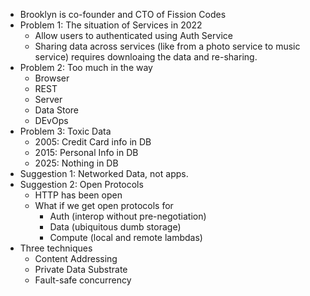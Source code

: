 - Brooklyn is co-founder and CTO of Fission Codes
- Problem 1: The situation of Services in 2022
  - Allow users to authenticated using Auth Service
  - Sharing data across services (like from a photo service to music service) requires downloaing the data and re-sharing.
- Problem 2: Too much in the way
  - Browser
  - REST
  - Server
  - Data Store
  - DEvOps
- Problem 3: Toxic Data
  - 2005: Credit Card info in DB
  - 2015: Personal Info in DB
  - 2025: Nothing in DB
- Suggestion 1: Networked Data, not apps.
- Suggestion 2: Open Protocols
  - HTTP has been open
  - What if we get open protocols for
    - Auth (interop without pre-negotiation)
    - Data (ubiquitous dumb storage)
    - Compute (local and remote lambdas)
- Three techniques
  - Content Addressing
  - Private Data Substrate
  - Fault-safe concurrency